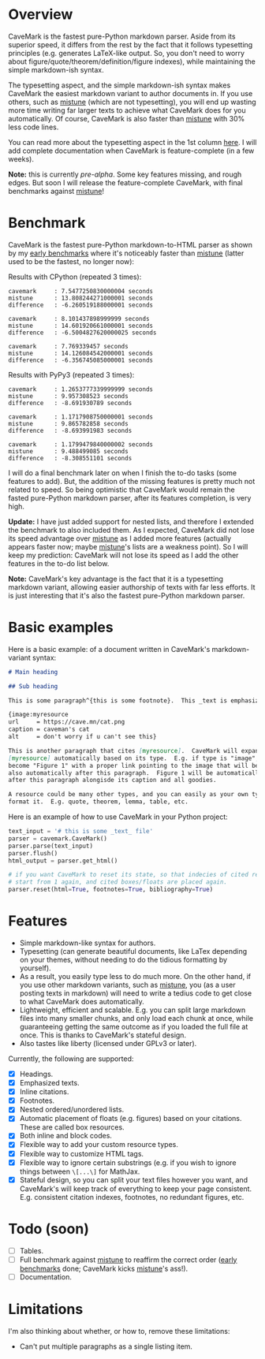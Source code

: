 # Overview

CaveMark is the fastest pure-Python markdown parser.  Aside from its superior
speed, it differs from the rest by the fact that it follows typesetting
principles (e.g.  generates LaTeX-like output.  So, you don't need to worry
about figure/quote/theorem/definition/figure indexes), while maintaining the
simple markdown-ish syntax.  

The typesetting aspect, and the simple markdown-ish syntax makes CaveMark the
easiest markdown variant to author documents in.  If you use others, such as
[mistune](https://github.com/lepture/mistune) (which are not typesetting), you
will end up wasting more time writing far larger texts to achieve what CaveMark
does for you automatically.  Of course, CaveMark is also faster than
[mistune](https://github.com/lepture/mistune) with 30% less code lines.

You can read more about the typesetting aspect in the 1st column
[here](https://cave.mn).  I will add complete documentation when CaveMark is
feature-complete (in a few weeks).

**Note:** this is currently _pre-alpha_.  Some key features missing, and rough
edges.  But soon I will release the feature-complete CaveMark, with final
benchmarks against [mistune](https://github.com/lepture/mistune)!

# Benchmark

CaveMark is the fastest pure-Python markdown-to-HTML parser as shown by my
[early
benchmarks](https://github.com/Al-Caveman/cavemark/blob/master/benchmark/)
where it's noticeably faster than
[mistune](https://github.com/lepture/mistune) (latter used to be the fastest,
no longer now):

Results with CPython (repeated 3 times):

```
cavemark     : 7.5477250830000004 seconds
mistune      : 13.808244271000001 seconds
difference   : -6.260519188000001 seconds

cavemark     : 8.101437898999999 seconds
mistune      : 14.601920661000001 seconds
difference   : -6.5004827620000025 seconds

cavemark     : 7.769339457 seconds
mistune      : 14.126084542000001 seconds
difference   : -6.356745085000001 seconds
```

Results with PyPy3 (repeated 3 times):

```
cavemark     : 1.2653777339999999 seconds
mistune      : 9.957308523 seconds
difference   : -8.691930789 seconds

cavemark     : 1.1717908750000001 seconds
mistune      : 9.865782858 seconds
difference   : -8.693991983 seconds

cavemark     : 1.1799479840000002 seconds
mistune      : 9.488499085 seconds
difference   : -8.308551101 seconds
```

I will do a final benchmark later on when I finish the to-do tasks (some
features to add).  But, the addition of the missing features is pretty much not
related to speed. So being optimistic that CaveMark would remain the fasted
pure-Python markdown parser, after its features completion, is very high.

**Update:** I have just added support for nested lists, and therefore I
extended the benchmark to also included them.  As I expected, CaveMark did not
lose its speed advantage over [mistune](https://github.com/lepture/mistune) as
I added more features (actually appears faster now; maybe
[mistune](https://github.com/lepture/mistune)'s lists are a weakness point).
So I will keep my prediction: CaveMark will not lose its speed as I add the
other features in the to-do list below.

**Note:** CaveMark's key advantage is the fact that it is a typesetting
markdown variant, allowing easier authorship of texts with far less efforts.
It is just interesting that it's also the fastest pure-Python markdown parser.


# Basic examples
Here is a basic example: of a document written in CaveMark's markdown-variant
syntax:

```markdown
# Main heading

## Sub heading

This is some paragraph^{this is some footnote}.  This _text is emphasized_.

{image:myresource
url     = https://cave.mn/cat.png
caption = caveman's cat
alt     = don't worry if u can't see this}

This is another paragraph that cites [myresource].  CaveMark will expand
[myresource] automatically based on its type.  E.g. if type is "image", it will
become "Figure 1" with a proper link pointing to the image that will be placed
also automatically after this paragraph.  Figure 1 will be automatically placed
after this paragraph alongisde its caption and all goodies.

A resource could be many other types, and you can easily as your own type and
format it.  E.g. quote, theorem, lemma, table, etc.
```

Here is an example of how to use CaveMark in your Python project:

```python
text_input = '# this is some _text_ file'
parser = cavemark.CaveMark()
parser.parse(text_input)
parser.flush()
html_output = parser.get_html()

# if you want CaveMark to reset its state, so that indecies of cited resources
# start from 1 again, and cited boxes/floats are placed again.
parser.reset(html=True, footnotes=True, bibliography=True)
```

# Features

  - Simple markdown-like syntax for authors.
  - Typesetting (can generate beautiful documents, like LaTex depending on your
    themes, without needing to do the tidious formatting by yourself).
  - As a result, you easily type less to do much more.  On the other hand, if
    you use other markdown variants, such as
    [mistune](https://github.com/lepture/mistune), you (as a user posting
    texts in markdown) will need to write a tedius code to get close to what
    CaveMark does automatically.
  - Lightweight, efficient and scalable. E.g. you can split large markdown
    files into many smaller chunks, and only load each chunk at once, while
    guaranteeing getting the same outcome as if you loaded the full file at
    once.  This is thanks to CaveMark's stateful design.
  - Also tastes like liberty (licensed under GPLv3 or later).

 Currently, the following are supported:

  - [x] Headings.
  - [x] Emphasized texts.
  - [x] Inline citations.
  - [x] Footnotes.
  - [x] Nested ordered/unordered lists.
  - [x] Automatic placement of floats (e.g. figures) based on your citations.
    These are called box resources.
  - [x] Both inline and block codes.
  - [x] Flexible way to add your custom resource types.
  - [x] Flexible way to customize HTML tags.
  - [x] Flexible way to ignore certain substrings (e.g. if you wish to ignore
    things between `\[...\]` for MathJax.
  - [x] Stateful design, so you can split your text files however you want, and
    CaveMark's will keep track of everything to keep your page consistent.
    E.g. consistent citation indexes, footnotes, no redundant figures, etc.

# Todo (soon)

  - [ ] Tables.
  - [ ] Full benchmark against [mistune](https://github.com/lepture/mistune)
    to reaffirm the correct order ([early
    benchmarks](https://github.com/Al-Caveman/cavemark/blob/master/benchmark/)
    done; CaveMark kicks [mistune](https://github.com/lepture/mistune)'s ass!).
  - [ ] Documentation.

# Limitations

I'm also thinking about whether, or how to, remove these limitations:

  - Can't put multiple paragraphs as a single listing item.
